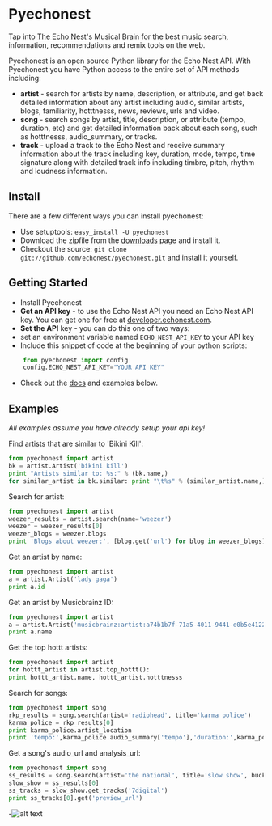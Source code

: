 # Pyechonest

Tap into [The Echo Nest's](http://the.echonest.com/) Musical Brain for the best music search, information, recommendations and remix tools on the web.

Pyechonest is an open source Python library for the Echo Nest API.  With Pyechonest you have Python access to the entire set of API methods including:

* **artist** - search for artists by name, description, or attribute, and get back detailed information about any artist including audio, similar artists, blogs, familiarity, hotttnesss, news, reviews, urls and video.
* **song** - search songs by artist, title, description, or attribute (tempo, duration, etc) and get detailed information back about each song, such as hotttnesss, audio_summary, or tracks.
* **track** - upload a track to the Echo Nest and receive summary information about the track including key, duration, mode, tempo, time signature along with detailed track info including timbre, pitch, rhythm and loudness information.

## Install
There are a few different ways you can install pyechonest:

* Use setuptools: `easy_install -U pyechonest`
* Download the zipfile from the [downloads](https://github.com/echonest/pyechonest/archives/master) page and install it. 
* Checkout the source: `git clone git://github.com/echonest/pyechonest.git` and install it yourself.
   
## Getting Started
* Install Pyechonest
* **Get an API key** - to use the Echo Nest API you need an Echo Nest API key.  You can get one for free at [developer.echonest.com](http://developer.echonest.com).
* **Set the API** key - you can do this one of two ways:
* set an environment variable named `ECHO_NEST_API_KEY` to your API key
* Include this snippet of code at the beginning of your python scripts:

```python
    from pyechonest import config
    config.ECHO_NEST_API_KEY="YOUR API KEY"
```

* Check out the [docs](http://echonest.github.com/pyechonest/) and examples below.

## Examples
*All examples assume you have already setup your api key!*

Find artists that are similar to 'Bikini Kill':

```python
from pyechonest import artist
bk = artist.Artist('bikini kill')
print "Artists similar to: %s:" % (bk.name,)
for similar_artist in bk.similar: print "\t%s" % (similar_artist.name,)
```

Search for artist:
```python
from pyechonest import artist
weezer_results = artist.search(name='weezer')
weezer = weezer_results[0]
weezer_blogs = weezer.blogs
print 'Blogs about weezer:', [blog.get('url') for blog in weezer_blogs]
```

Get an artist by name:
```python
from pyechonest import artist
a = artist.Artist('lady gaga')
print a.id
```

Get an artist by Musicbrainz ID:
```python
from pyechonest import artist
a = artist.Artist('musicbrainz:artist:a74b1b7f-71a5-4011-9441-d0b5e4122711')
print a.name
```

Get the top hottt artists:
```python
from pyechonest import artist
for hottt_artist in artist.top_hottt():
print hottt_artist.name, hottt_artist.hotttnesss
```

Search for songs:
```python
from pyechonest import song
rkp_results = song.search(artist='radiohead', title='karma police')
karma_police = rkp_results[0]
print karma_police.artist_location
print 'tempo:',karma_police.audio_summary['tempo'],'duration:',karma_police.audio_summary['duration']
```

Get a song's audio_url and analysis_url:
```python
from pyechonest import song
ss_results = song.search(artist='the national', title='slow show', buckets=['id:7digital', 'tracks'], limit=True)
slow_show = ss_results[0]
ss_tracks = slow_show.get_tracks('7digital')
print ss_tracks[0].get('preview_url')
```

-![alt text](http://i.imgur.com/WWLYo.gif "Frustrated cat can't believe this is the 12th time he's clicked on an auto-linked README.md URL")

